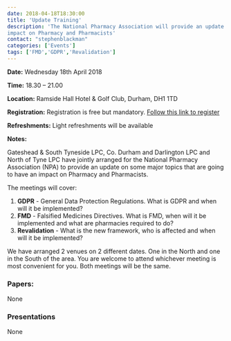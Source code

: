 ```yaml
---
date: 2018-04-18T18:30:00  
title: 'Update Training'  
description: 'The National Pharmacy Association will provide an update on some major topics that are going to have an 
impact on Pharmacy and Pharmacists'  
contact: "stephenblackman"  
categories: ['Events']  
tags: ['FMD','GDPR','Revalidation']  
---
```


**Date:** Wednesday 18th April 2018  

**Time:** 18.30 – 21.00  

**Location:** Ramside Hall Hotel & Golf Club, Durham, DH1 1TD  

**Registration:** Registration is free but mandatory.  [Follow this link to register](https://www.eventbrite.co.uk/e/npa-update-on-gdpr-fmd-and-revalidation-north-tickets-44214395447?aff=es2)  

**Refreshments:** Light refreshments will be available  

**Notes:**  

Gateshead & South Tyneside LPC, Co. Durham and Darlington LPC and North of Tyne LPC have jointly arranged for 
the National Pharmacy Association (NPA) to provide an update on some major topics that are going to have an 
impact on Pharmacy and Pharmacists.  

The meetings will cover:  

1. **GDPR** - General Data Protection Regulations. What is GDPR and when will it be implemented?
2. **FMD** - Falsified Medicines Directives. What is FMD, when will it be implemented and what are pharmacies required to do?
3. **Revalidation** - What is the new framework, who is affected and when will it be implemented?

We have arranged 2 venues on 2 different dates. One in the North and one in the South of the area. 
You are welcome to attend whichever meeting is most convenient for you. Both meetings will be the same.

### Papers:

None

### Presentations

None

